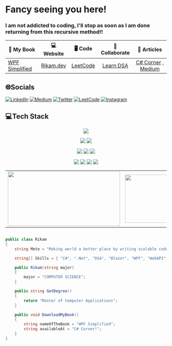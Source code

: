 
<h1 align="left">Fancy seeing you here!</h1>
<h3 align="left">I am not addicted to coding, I'll stop as soon as I am done returning from this recursive method!!</h3>


|    📓 My Book   | 💻 Website     |  :desktop_computer: Code       | :pushpin: Collaborate | :receipt: Articles |
| ----------------|:-----------:|:-----------:|:-----------:|:-----------:|
|[WPF Simplified](https://www.c-sharpcorner.com/ebooks/wpf-simplified-build-windows-apps-using-csharp-and-xaml)| [Rikam.dev](https://rikampalkar.github.io)|[LeetCode](https://leetcode.com/Rikam)|[Learn DSA](https://github.com/RikamPalkar/DSA) | [C# Corner](https://www.c-sharpcorner.com/members/rikam-palkar/articles) , [Medium](https://medium.com/@RikamPalkar)

## 🌐Socials
 [![LinkedIn](https://img.shields.io/badge/linkedin-%230077B5.svg?style=for-the-badge&logo=linkedin&logoColor=white)](https://linkedin.com/in/rikampalkar) 
 [![Medium](https://img.shields.io/badge/Medium-12100E?style=for-the-badge&logo=medium&logoColor=white)](https://medium.com/@@rikampalkar) 
 [![Twitter](https://img.shields.io/badge/Twitter-%231DA1F2.svg?style=for-the-badge&logo=Twitter&logoColor=white)](https://twitter.com/rikam_cz)
 [![LeetCode](https://img.shields.io/badge/LeetCode-000000?style=for-the-badge&logo=LeetCode&logoColor=#d16c06)](https://leetcode.com/Rikam/)
 [![Instagram](https://img.shields.io/badge/Instagram-%23E4405F.svg?style=for-the-badge&logo=Instagram&logoColor=white)](https://instagram.com/rikampalkar)

 
## 💻Tech Stack
<p align="center">
<img src="https://img.shields.io/badge/c%23-%23239120.svg?style=for-the-badge&logo=c-sharp&logoColor=white"/>  
</p>

<p align="center">
<img src="https://img.shields.io/badge/.NET-5C2D91?style=for-the-badge&logo=.net&logoColor=white"/>  
<img src="https://img.shields.io/badge/blazor-%235C2D91.svg?style=for-the-badge&logo=blazor&logoColor=white"/>  
</p>

<p align="center">
<img src="https://img.shields.io/badge/css3-%231572B6.svg?style=for-the-badge&logo=css3&logoColor=white"/>  
<img src="https://img.shields.io/badge/html5-%23E34F26.svg?style=for-the-badge&logo=html5&logoColor=white"/>  
<img src="https://img.shields.io/badge/azure-%230072C6.svg?style=for-the-badge&logo=azure-devops&logoColor=white"/>  
</p>

<p align="center">
<img src="https://img.shields.io/badge/mysql-%2300f.svg?style=for-the-badge&logo=mysql&logoColor=white"/>  
<img src="https://img.shields.io/badge/Microsoft%20SQL%20Sever-CC2927?style=for-the-badge&logo=microsoft%20sql%20server&logoColor=white"/>  
<img src="https://img.shields.io/badge/teamcity-000000.svg?style=for-the-badge&logo=teamcity&logoColor=white"/>  
<img src="https://img.shields.io/badge/jira-%230A0FFF.svg?style=for-the-badge&logo=jira&logoColor=white"/>  
</p>


<table border="0" align="center">
 <tr border="0">
  <td width="50%" align="center">
   <img height="170" width="350" align="center"  src="https://leetcard.jacoblin.cool/Rikam?theme=dark&font=Roboto"/>
  </td>
<td width="50%" align="center">
   <img height="150" width="320"  align="center"  src="https://github-readme-stats.vercel.app/api/top-langs/?username=rikampalkar&theme=radical&hide_border=false&include_all_commits=false&count_private=false&layout=compact"/>
  </td>
</tr>
</table>

```csharp

public class Rikam
{
    string Moto = "Making world a better place by writing scalable code!";

    string[] Skills = { "C#", ".Net", "DSA", "Blazor", "WPF", "WebAPI" };

    public Rikam(string major)
    {
        major = "COMPUTER SCIENCE";
    }

    public string GetDegree()
    {
        return "Master of Computer Applications";
    }

    public void DownloadMyBook()
    {
        string nameOfTheBook = "WPF Simplified";
        string availableAt = "C# Corner!";
    }
}    

```
